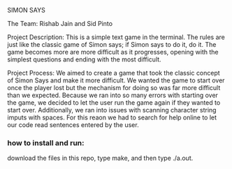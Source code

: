 SIMON SAYS

The Team: 
Rishab Jain and Sid Pinto

Project Description:
This is a simple text game in the terminal. 
The rules are just like the classic game of Simon says; if Simon says to do it, do it. 
The game becomes more are more difficult as it progresses, opening with the simplest questions and ending with the most difficult.

Project Process:
We aimed to create a game that took the classic concept of Simon Says and make it more difficult.
We wanted the game to start over once the player lost but the mechanism for doing so was far more difficult than we expected. 
Because we ran into so many errors with starting over the game, we decided to let the user run the game again if they wanted to start over.
Additionally, we ran into issues with scanning character string imputs with spaces. 
For this reaon we had to search for help online to let our code read sentences entered by the user.

### how to install and run:
download the files in this repo, type make, and then type ./a.out.



